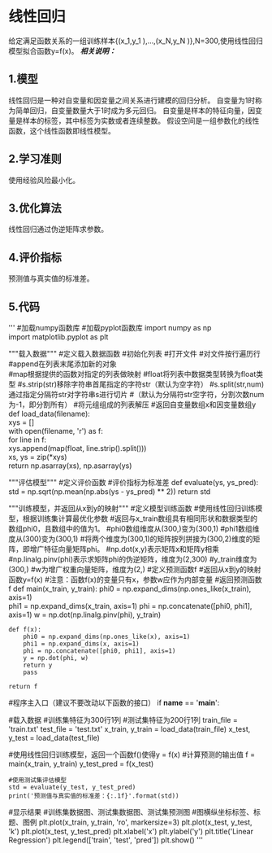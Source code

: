 # 线性回归
给定满足函数关系的一组训练样本{(x_1,y_1 ),…,(x_N,y_N )},N=300,使用线性回归模型拟合函数y=f(x)。
***相关说明：***
## 1.模型
线性回归是一种对自变量和因变量之间关系进行建模的回归分析。
自变量为1时称为简单回归，自变量数量大于1时成为多元回归。
自变量是样本的特征向量，因变量是样本的标签，其中标签为实数或者连续整数。
假设空间是一组参数化的线性函数，这个线性函数即线性模型。
## 2.学习准则
使用经验风险最小化。
## 3.优化算法
线性回归通过伪逆矩阵求参数。
## 4.评价指标
预测值与真实值的标准差。
## 5.代码
'''
#加载numpy函数库
#加载pyplot函数库
import numpy as np	
import matplotlib.pyplot as plt

"""载入数据"""
#定义载入数据函数
#初始化列表
#打开文件
#对文件按行遍历行
#append在列表末尾添加新的对象	
#map根据提供的函数对指定的列表做映射
#float将列表中数据类型转换为float类型
#s.strip(str)移除字符串首尾指定的字符str（默认为空字符）
#s.split(str,num)通过指定分隔符str对字符串s进行切片
#（默认为分隔符str空字符，分割次数num为-1，即分割所有）
#将元组组成的列表解压
#返回自变量数组x和因变量数组y
def load_data(filename):		
    xys = []	
    with open(filename, 'r') as f:		
        for line in f:		
            xys.append(map(float, line.strip().split()))	
        xs, ys = zip(*xys)	
        return np.asarray(xs), np.asarray(ys)	

"""评估模型"""
#定义评价函数
#评价指标为标准差
def evaluate(ys, ys_pred): 	
std = np.sqrt(np.mean(np.abs(ys - ys_pred) ** 2))
    return std

"""训练模型，并返回从x到y的映射"""
#定义模型训练函数
#使用线性回归训练模型，根据训练集计算最优化参数
#返回与x_train数组具有相同形状和数据类型的数组phi0，且数组中的值为1。
#phi0数组维度从(300,)变为(300,1)
#phi1数组维度从(300)变为(300,1)
#将两个维度为(300,1)的矩阵按列拼接为(300,2)维度的矩阵，即增广特征向量矩阵phi。
#np.dot(x,y)表示矩阵x和矩阵y相乘
#np.linalg.pinv(phi)表示求矩阵phi的伪逆矩阵，维度为(2,300)
#y_train维度为(300,)
#w为增广权重向量矩阵，维度为(2,)
	#定义预测函数f
#返回从x到y的映射函数y=f(x)
#注意：函数f(x)的变量只有x，参数w应作为内部变量
#返回预测函数f
def main(x_train, y_train):
phi0 = np.expand_dims(np.ones_like(x_train), axis=1)		
phi1 = np.expand_dims(x_train, axis=1)
phi = np.concatenate([phi0, phi1], axis=1)
w = np.dot(np.linalg.pinv(phi), y_train)

    def f(x):
        phi0 = np.expand_dims(np.ones_like(x), axis=1)
        phi1 = np.expand_dims(x, axis=1)
        phi = np.concatenate([phi0, phi1], axis=1)
        y = np.dot(phi, w)
        return y
        pass

    return f

#程序主入口（建议不要改动以下函数的接口）
if __name__ == '__main__':

#载入数据
#训练集特征为300行1列
#测试集特征为200行1列
train_file = 'train.txt'
test_file = 'test.txt'
    x_train, y_train = load_data(train_file)
x_test, y_test = load_data(test_file)

#使用线性回归训练模型，返回一个函数f()使得y = f(x)
#计算预测的输出值
    f = main(x_train, y_train)
    y_test_pred = f(x_test)

    #使用测试集评估模型
    std = evaluate(y_test, y_test_pred)
    print('预测值与真实值的标准差：{:.1f}'.format(std))

#显示结果
#训练集数据图、测试集数据图、测试集预测图
#图横纵坐标标签、标题、图例
    plt.plot(x_train, y_train, 'ro', markersize=3)
    plt.plot(x_test, y_test, 'k')
    plt.plot(x_test, y_test_pred)
    plt.xlabel('x')
    plt.ylabel('y')
    plt.title('Linear Regression')
    plt.legend(['train', 'test', 'pred'])
    plt.show()
'''
